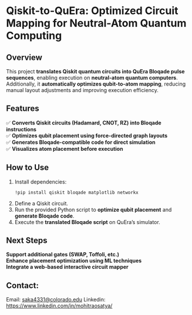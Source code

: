 # Qiskit-to-QuEra: Optimized Circuit Mapping for Neutral-Atom Quantum Computing

## Overview
This project **translates Qiskit quantum circuits into QuEra Bloqade pulse sequences**, enabling execution on **neutral-atom quantum computers**.  
Additionally, it **automatically optimizes qubit-to-atom mapping**, reducing manual layout adjustments and improving execution efficiency.

## Features
✅ **Converts Qiskit circuits (Hadamard, CNOT, RZ) into Bloqade instructions**  
✅ **Optimizes qubit placement using force-directed graph layouts**  
✅ **Generates Bloqade-compatible code for direct simulation**  
✅ **Visualizes atom placement before execution**  

## How to Use
1. Install dependencies:  
   ```
   !pip install qiskit bloqade matplotlib networkx
   ```
2. Define a Qiskit circuit.
3. Run the provided Python script to **optimize qubit placement** and **generate Bloqade code**.
4. Execute the **translated Bloqade script** on QuEra’s simulator.

## Next Steps
 **Support additional gates (SWAP, Toffoli, etc.)**  
 **Enhance placement optimization using ML techniques**  
 **Integrate a web-based interactive circuit mapper**  

## Contact:
Email: saka4331@colorado.edu
Linkedin: https://www.linkedin.com/in/mohitraosatya/
